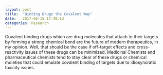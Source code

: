 ```yaml
---
layout: post
title:  "Binding Drugs the Covalent Way"
date:   2017-06-15 17:40:13
categories: Research
---
```


Covalent binding drugs which are drug molecules that attach to their targets by forming a strong chemical bond 
are the future of modern therapeutics, in my opinion. Well, that should be the case if off-target effects and cross-reactivity 
issues of these drugs can be minimized. Medicinal Chemists and pharmaceutical chemists tend to stay clear of these drugs 
or chemical moieties that could emulate covalent binding of targets due to idiosyncratic toxicity issues. 
